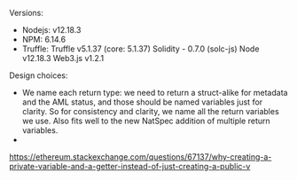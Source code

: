 Versions:
  * Nodejs: v12.18.3
  * NPM: 6.14.6
  * Truffle: 
    Truffle v5.1.37 (core: 5.1.37)
    Solidity - 0.7.0 (solc-js)
    Node v12.18.3
    Web3.js v1.2.1

Design choices:
  * We name each return type: we need to return a struct-alike for metadata and the AML status, and those should be named variables just for clarity. So for consistency and clarity, we name all the return variables we use. Also fits well to the new NatSpec addition of multiple return variables.
  * 

https://ethereum.stackexchange.com/questions/67137/why-creating-a-private-variable-and-a-getter-instead-of-just-creating-a-public-v
